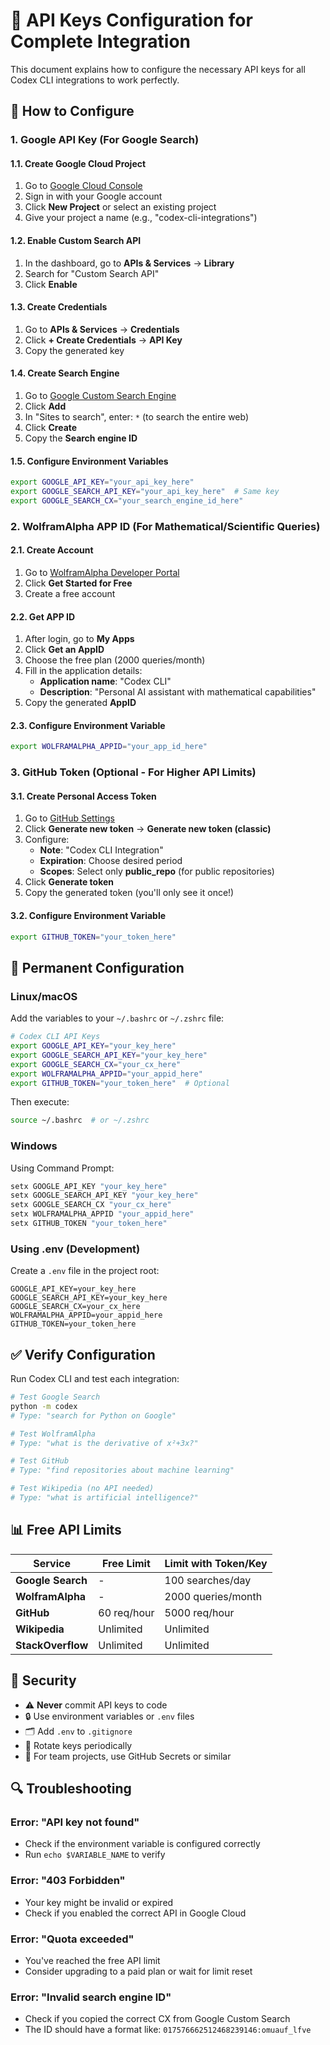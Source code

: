 # 🔑 API Keys Configuration for Complete Integration

This document explains how to configure the necessary API keys for all Codex CLI integrations to work perfectly.

## 🚀 How to Configure

### 1. Google API Key (For Google Search)

#### 1.1. Create Google Cloud Project
1. Go to [Google Cloud Console](https://console.cloud.google.com/)
2. Sign in with your Google account
3. Click **New Project** or select an existing project
4. Give your project a name (e.g., "codex-cli-integrations")

#### 1.2. Enable Custom Search API
1. In the dashboard, go to **APIs & Services** → **Library**
2. Search for "Custom Search API"
3. Click **Enable**

#### 1.3. Create Credentials
1. Go to **APIs & Services** → **Credentials**
2. Click **+ Create Credentials** → **API Key**
3. Copy the generated key

#### 1.4. Create Search Engine
1. Go to [Google Custom Search Engine](https://cse.google.com/)
2. Click **Add**
3. In "Sites to search", enter: `*` (to search the entire web)
4. Click **Create**
5. Copy the **Search engine ID**

#### 1.5. Configure Environment Variables
```bash
export GOOGLE_API_KEY="your_api_key_here"
export GOOGLE_SEARCH_API_KEY="your_api_key_here"  # Same key
export GOOGLE_SEARCH_CX="your_search_engine_id_here"
```

### 2. WolframAlpha APP ID (For Mathematical/Scientific Queries)

#### 2.1. Create Account
1. Go to [WolframAlpha Developer Portal](https://products.wolframalpha.com/api/)
2. Click **Get Started for Free**
3. Create a free account

#### 2.2. Get APP ID
1. After login, go to **My Apps**
2. Click **Get an AppID**
3. Choose the free plan (2000 queries/month)
4. Fill in the application details:
   - **Application name**: "Codex CLI"
   - **Description**: "Personal AI assistant with mathematical capabilities"
5. Copy the generated **AppID**

#### 2.3. Configure Environment Variable
```bash
export WOLFRAMALPHA_APPID="your_app_id_here"
```

### 3. GitHub Token (Optional - For Higher API Limits)

#### 3.1. Create Personal Access Token
1. Go to [GitHub Settings](https://github.com/settings/tokens)
2. Click **Generate new token** → **Generate new token (classic)**
3. Configure:
   - **Note**: "Codex CLI Integration"
   - **Expiration**: Choose desired period
   - **Scopes**: Select only **public_repo** (for public repositories)
4. Click **Generate token**
5. Copy the generated token (you'll only see it once!)

#### 3.2. Configure Environment Variable
```bash
export GITHUB_TOKEN="your_token_here"
```

## 🔧 Permanent Configuration

### Linux/macOS
Add the variables to your `~/.bashrc` or `~/.zshrc` file:

```bash
# Codex CLI API Keys
export GOOGLE_API_KEY="your_key_here"
export GOOGLE_SEARCH_API_KEY="your_key_here"
export GOOGLE_SEARCH_CX="your_cx_here"
export WOLFRAMALPHA_APPID="your_appid_here"
export GITHUB_TOKEN="your_token_here"  # Optional
```

Then execute:
```bash
source ~/.bashrc  # or ~/.zshrc
```

### Windows
Using Command Prompt:
```cmd
setx GOOGLE_API_KEY "your_key_here"
setx GOOGLE_SEARCH_API_KEY "your_key_here"
setx GOOGLE_SEARCH_CX "your_cx_here"
setx WOLFRAMALPHA_APPID "your_appid_here"
setx GITHUB_TOKEN "your_token_here"
```

### Using .env (Development)
Create a `.env` file in the project root:
```env
GOOGLE_API_KEY=your_key_here
GOOGLE_SEARCH_API_KEY=your_key_here
GOOGLE_SEARCH_CX=your_cx_here
WOLFRAMALPHA_APPID=your_appid_here
GITHUB_TOKEN=your_token_here
```

## ✅ Verify Configuration

Run Codex CLI and test each integration:

```bash
# Test Google Search
python -m codex
# Type: "search for Python on Google"

# Test WolframAlpha
# Type: "what is the derivative of x²+3x?"

# Test GitHub
# Type: "find repositories about machine learning"

# Test Wikipedia (no API needed)
# Type: "what is artificial intelligence?"
```

## 📊 Free API Limits

| Service | Free Limit | Limit with Token/Key |
|---------|------------|---------------------|
| **Google Search** | - | 100 searches/day |
| **WolframAlpha** | - | 2000 queries/month |
| **GitHub** | 60 req/hour | 5000 req/hour |
| **Wikipedia** | Unlimited | Unlimited |
| **StackOverflow** | Unlimited | Unlimited |

## 🚨 Security

- ⚠️ **Never** commit API keys to code
- 🔒 Use environment variables or `.env` files
- 🗂️ Add `.env` to `.gitignore`
- 🔄 Rotate keys periodically
- 👥 For team projects, use GitHub Secrets or similar

## 🔍 Troubleshooting

### Error: "API key not found"
- Check if the environment variable is configured correctly
- Run `echo $VARIABLE_NAME` to verify

### Error: "403 Forbidden"
- Your key might be invalid or expired
- Check if you enabled the correct API in Google Cloud

### Error: "Quota exceeded"
- You've reached the free API limit
- Consider upgrading to a paid plan or wait for limit reset

### Error: "Invalid search engine ID"
- Check if you copied the correct CX from Google Custom Search
- The ID should have a format like: `017576662512468239146:omuauf_lfve`
